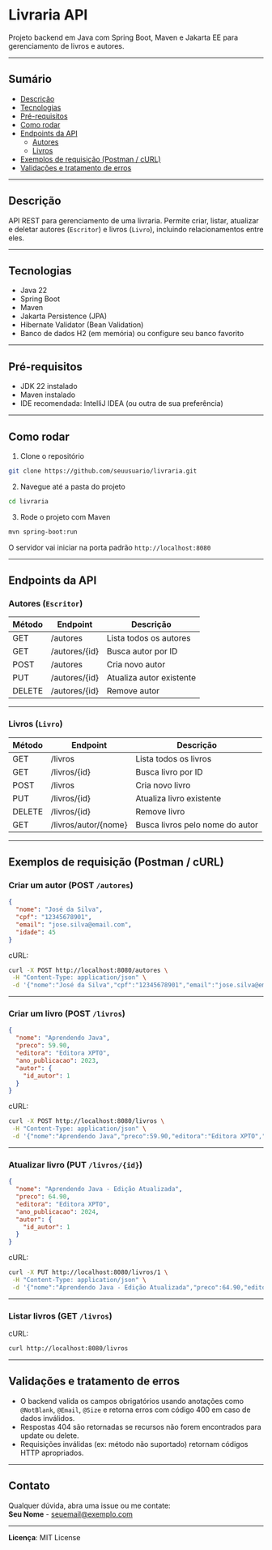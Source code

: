
# Livraria API

Projeto backend em Java com Spring Boot, Maven e Jakarta EE para gerenciamento de livros e autores.

---

## Sumário

- [Descrição](#descrição)
- [Tecnologias](#tecnologias)
- [Pré-requisitos](#pré-requisitos)
- [Como rodar](#como-rodar)
- [Endpoints da API](#endpoints-da-api)
  - [Autores](#autores)
  - [Livros](#livros)
- [Exemplos de requisição (Postman / cURL)](#exemplos-de-requisição-postman--curl)
- [Validações e tratamento de erros](#validações-e-tratamento-de-erros)

---

## Descrição

API REST para gerenciamento de uma livraria. Permite criar, listar, atualizar e deletar autores (`Escritor`) e livros (`Livro`), incluindo relacionamentos entre eles.

---

## Tecnologias

- Java 22
- Spring Boot
- Maven
- Jakarta Persistence (JPA)
- Hibernate Validator (Bean Validation)
- Banco de dados H2 (em memória) ou configure seu banco favorito

---

## Pré-requisitos

- JDK 22 instalado
- Maven instalado
- IDE recomendada: IntelliJ IDEA (ou outra de sua preferência)

---

## Como rodar

1. Clone o repositório  
```bash
git clone https://github.com/seuusuario/livraria.git
```

2. Navegue até a pasta do projeto  
```bash
cd livraria
```

3. Rode o projeto com Maven  
```bash
mvn spring-boot:run
```

O servidor vai iniciar na porta padrão `http://localhost:8080`

---

## Endpoints da API

### Autores (`Escritor`)

| Método | Endpoint           | Descrição                     |
|--------|--------------------|------------------------------|
| GET    | /autores           | Lista todos os autores        |
| GET    | /autores/{id}      | Busca autor por ID            |
| POST   | /autores           | Cria novo autor              |
| PUT    | /autores/{id}      | Atualiza autor existente     |
| DELETE | /autores/{id}      | Remove autor                 |

---

### Livros (`Livro`)

| Método | Endpoint              | Descrição                       |
|--------|-----------------------|--------------------------------|
| GET    | /livros               | Lista todos os livros           |
| GET    | /livros/{id}          | Busca livro por ID              |
| POST   | /livros               | Cria novo livro               |
| PUT    | /livros/{id}          | Atualiza livro existente        |
| DELETE | /livros/{id}          | Remove livro                  |
| GET    | /livros/autor/{nome}  | Busca livros pelo nome do autor |

---

## Exemplos de requisição (Postman / cURL)

### Criar um autor (POST `/autores`)

```json
{
  "nome": "José da Silva",
  "cpf": "12345678901",
  "email": "jose.silva@email.com",
  "idade": 45
}
```

cURL:
```bash
curl -X POST http://localhost:8080/autores \
 -H "Content-Type: application/json" \
 -d '{"nome":"José da Silva","cpf":"12345678901","email":"jose.silva@email.com","idade":45}'
```

---

### Criar um livro (POST `/livros`)

```json
{
  "nome": "Aprendendo Java",
  "preco": 59.90,
  "editora": "Editora XPTO",
  "ano_publicacao": 2023,
  "autor": {
    "id_autor": 1
  }
}
```

cURL:
```bash
curl -X POST http://localhost:8080/livros \
 -H "Content-Type: application/json" \
 -d '{"nome":"Aprendendo Java","preco":59.90,"editora":"Editora XPTO","ano_publicacao":2023,"autor":{"id_autor":1}}'
```

---

### Atualizar livro (PUT `/livros/{id}`)

```json
{
  "nome": "Aprendendo Java - Edição Atualizada",
  "preco": 64.90,
  "editora": "Editora XPTO",
  "ano_publicacao": 2024,
  "autor": {
    "id_autor": 1
  }
}
```

cURL:
```bash
curl -X PUT http://localhost:8080/livros/1 \
 -H "Content-Type: application/json" \
 -d '{"nome":"Aprendendo Java - Edição Atualizada","preco":64.90,"editora":"Editora XPTO","ano_publicacao":2024,"autor":{"id_autor":1}}'
```

---

### Listar livros (GET `/livros`)

cURL:
```bash
curl http://localhost:8080/livros
```

---

## Validações e tratamento de erros

- O backend valida os campos obrigatórios usando anotações como `@NotBlank`, `@Email`, `@Size` e retorna erros com código 400 em caso de dados inválidos.
- Respostas 404 são retornadas se recursos não forem encontrados para update ou delete.
- Requisições inválidas (ex: método não suportado) retornam códigos HTTP apropriados.

---

## Contato

Qualquer dúvida, abra uma issue ou me contate:  
**Seu Nome** - seuemail@exemplo.com

---

**Licença**: MIT License
